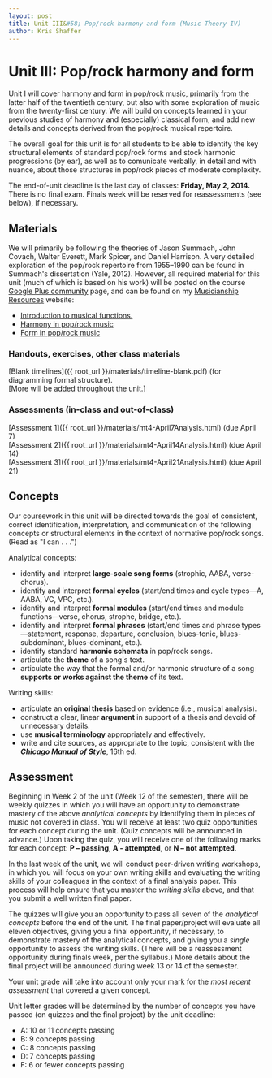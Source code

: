 ```yaml
---
layout: post
title: Unit III&#58; Pop/rock harmony and form (Music Theory IV)
author: Kris Shaffer
---
```


# Unit III: Pop/rock harmony and form #

Unit I will cover harmony and form in pop/rock music, primarily from the latter half of the twentieth century, but also with some exploration of music from the twenty-first century. We will build on concepts learned in your previous studies of harmony and (especially) classical form, and add new details and concepts derived from the pop/rock musical repertoire.

The overall goal for this unit is for all students to be able to identify the key structural elements of standard pop/rock forms and stock harmonic progressions (by ear), as well as to comunicate verbally, in detail and with nuance, about those structures in pop/rock pieces of moderate complexity.

The end-of-unit deadline is the last day of classes: **Friday, May 2, 2014.** There is no final exam. Finals week will be reserved for reassessments (see below), if necessary.

## Materials ##

We will primarily be following the theories of Jason Summach, John Covach, Walter Everett, Mark Spicer, and Daniel Harrison. A very detailed exploration of the pop/rock repertoire from 1955–1990 can be found in Summach's dissertation (Yale, 2012). However, all required material for this unit (much of which is based on his work) will be posted on the course [Google Plus community](https://plus.google.com/u/1/communities/118350994807708327963) page, and can be found on my [Musicianship Resources](http://kris.shaffermusic.com/musicianship) website:

- [Introduction to musical functions.](http://kris.shaffermusic.com/musicianship/functions.html)  
- [Harmony in pop/rock music](http://kris.shaffermusic.com/musicianship/popRockHarmony.html)  
- [Form in pop/rock music](http://kris.shaffermusic.com/musicianship/popRockForm.html)  


### Handouts, exercises, other class materials ###

[Blank timelines]({{ root_url }}/materials/timeline-blank.pdf) (for diagramming formal structure).  
[More will be added throughout the unit.]

### Assessments (in-class and out-of-class) ###

[Assessment 1]({{ root_url }}/materials/mt4-April7Analysis.html) (due April 7)  
[Assessment 2]({{ root_url }}/materials/mt4-April14Analysis.html) (due April 14)  
[Assessment 3]({{ root_url }}/materials/mt4-April21Analysis.html) (due April 21)

## Concepts ##

Our coursework in this unit will be directed towards the goal of consistent, correct identification, interpretation, and communication of the following concepts or structural elements in the context of normative pop/rock songs. (Read as "I can . . .")

Analytical concepts:

- identify and interpret **large-scale song forms** (strophic, AABA, verse-chorus).  
- identify and interpret **formal cycles** (start/end times and cycle types—A, AABA, VC, VPC, etc.).  
- identify and interpret **formal modules** (start/end times and module functions—verse, chorus, strophe, bridge, etc.).  
- identify and interpret **formal phrases** (start/end times and phrase types—statement, response, departure, conclusion, blues-tonic, blues-subdominant, blues-dominant, etc.).  
- identify standard **harmonic schemata** in pop/rock songs.  
- articulate the **theme** of a song's text.  
- articulate the way that the formal and/or harmonic structure of a song **supports or works against the theme** of its text.

Writing skills:

- articulate an **original thesis** based on evidence (i.e., musical analysis).  
- construct a clear, linear **argument** in support of a thesis and devoid of unnecessary details.  
- use **musical terminology** appropriately and effectively.  
- write and cite sources, as appropriate to the topic, consistent with the ***Chicago Manual of Style***, 16th ed.  


## Assessment ##

Beginning in Week 2 of the unit (Week 12 of the semester), there will be weekly quizzes in which you will have an opportunity to demonstrate mastery of the above *analytical concepts* by identifying them in pieces of music not covered in class. You will receive at least two quiz opportunities for each concept during the unit. (Quiz concepts will be announced in advance.) Upon taking the quiz, you will receive one of the following marks for each concept: **P – passing**, **A - attempted**, or **N – not attempted**. 

In the last week of the unit, we will conduct peer-driven writing workshops, in which you will focus on your own writing skills and evaluating the writing skills of your colleagues in the context of a final analysis paper. This process will help ensure that you master the *writing skills* above, and that you submit a well written final paper.

The quizzes will give you an opportunity to pass all seven of the *analytical concepts* before the end of the unit. The final paper/project will evaluate all eleven objectives, giving you a final opportunity, if necessary, to demonstrate mastery of the analytical concepts, and giving you a *single* opportunity to assess the writing skills. (There will be a reassessment opportunity during finals week, per the syllabus.) More details about the final project will be announced during week 13 or 14 of the semester.

Your unit grade will take into account only your mark for the *most recent assessment* that covered a given concept.

Unit letter grades will be determined by the number of concepts you have passed (on quizzes and the final project) by the unit deadline:

- A: 10 or 11 concepts passing
- B: 9 concepts passing  
- C: 8 concepts passing  
- D: 7 concepts passing  
- F: 6 or fewer concepts passing


